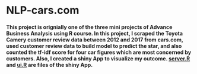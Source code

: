 # NLP-cars.com
#### This project is orignially one of the three mini projects of Advance Business Analysis using R course. In this project, I scraped the Toyota Camery customer review data between 2012 and 2017 from cars.com, used customer review data to build model to predict the star, and also counted the tf-idf score for four car figures which are most concerned by customers. Also, I created a shiny App to visualize my outcome. [server.R](https://github.com/Lanwei02/NLP-cars.com/blob/master/server.R) and [ui.R](https://github.com/Lanwei02/NLP-cars.com/blob/master/ui.R) are files of the shiny App. 
